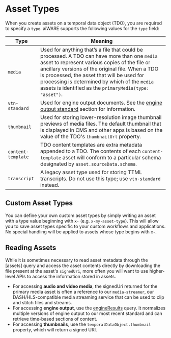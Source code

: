 # Asset Types

When you create assets on a temporal data object (TDO), you are required to specify a `type`.
aiWARE supports the following values for the `type` field:

| Type | Meaning |
| ---- | ------- |
| `media` | Used for anything that’s a file that could be processed. A TDO can have more than one `media` asset to represent various copies of the file or ancillary versions of the original file. When a TDO is processed, the asset that will be used for processing is determined by which of the `media` assets is identified as the `primaryMedia(type: "asset")`. |
| `vtn-standard` | Used for engine output documents. See the [engine output standard](/developer/engines/standards/engine-output/) section for information. |
| `thumbnail` | Used for storing lower-resolution image thumbnail previews of media files.  The default thumbnail that is displayed in CMS and other apps is based on the value of the TDO's `thumbnailUrl` property. |
| `content-template` | TDO content templates are extra metadata appended to a TDO. The contents of each `content-template` asset will conform to a particular schema designated by `asset.sourceData.schema`. |
| `transcript` | A legacy asset type used for storing TTML transcripts. Do not use this type; use `vtn-standard` instead. |

## Custom Asset Types

You can define your own custom asset types by simply writing an asset with a type value beginning with `x-` (e.g. `x-my-asset-type`).
This will allow you to save asset types specific to your custom workflows and applications.
No special handling will be applied to assets whose type begins with `x-`.

## Reading Assets

While it is sometimes necessary to read asset metadata through the [assets] query and access the asset contents directly by downloading the file present at the asset's `signedUri`,
more often you will want to use higher-level APIs to access the information stored in assets.

- For accessing **audio and video media**, the signedUri returned for the primary media asset is often a reference to our `media-streamer`,
our DASH/HLS-compatible media streaming service that can be used to clip and stitch files and streams.
- For accessing **engine output**, use the [engineResults](/apis/reference/query/?id=engineresults) query.
It normalizes multiple versions of engine output to our most recent standard and can retrieve time-based sections of content.
- For accessing **thumbnails**, use the `temporalDataObject.thumbnail` property, which will return a signed URI.

